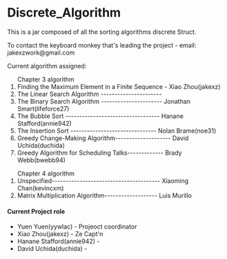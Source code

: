 Discrete_Algorithm
================== 
<p>This is a jar composed of all the sorting algorithms discrete Struct.</p>
<p>To contact the keyboard monkey that's leading the project - email: jakexzwork@gmail.com</p>
<p>Current algorithm assigned:</p>
<ol>Chapter 3 algorithm
<li>Finding the Maximum Element in a Finite Sequence - Xiao Zhou(jakexz)</li>
<li>The Linear Search Algorithm ---------------------- </li>
<li>The Binary Search Algorithm ---------------------- Jonathan Smart(lifeforce27)</li>
<li>The Bubble Sort ---------------------------------- Hanane Stafford(annie942)</li>
<li>The Insertion Sort ------------------------------- Nolan Brame(noe31)</li>
<li>Greedy Change-Making Algorithm-------------------- David Uchida(duchida)</li>
<li>Greedy Algorithm for Scheduling Talks------------- Brady Webb(bwebb94)</li>
</ol>
<ol>Chapter 4 algorithm
<li>Unspecified--------------------------------------- Xiaoming Chan(kevincxm)</li>
<li>Matrix Multiplication Algorithm------------------- Luis Murillo</li>
</ol>

#### Current Project role ####
*   Yuen Yuen(yywlac) - Projeoct coordinator  
*   Xiao Zhou(jakexz) - Ze Capt'n  
*   Hanane Stafford(annie942) -  
*   David Uchida(duchida) -  

    
